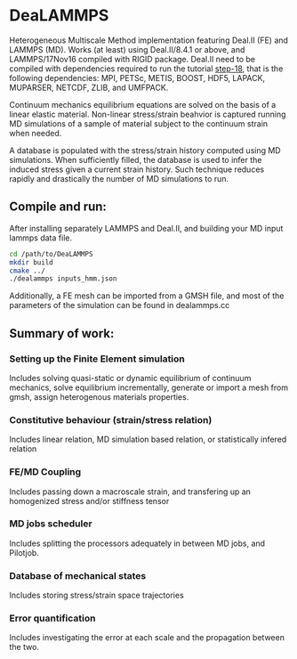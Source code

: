 # DeaLAMMPS
Heterogeneous Multiscale Method implementation featuring Deal.II (FE) and LAMMPS (MD). Works (at least) using Deal.II/8.4.1 or above, and LAMMPS/17Nov16 compiled with RIGID package. Deal.II need to be compiled with dependencies required to run the tutorial [step-18](https://www.dealii.org/8.4.1/doxygen/deal.II/step_18.html#ElasticProblemoutput_results), that is the following dependencies: MPI, PETSc, METIS, BOOST, HDF5, LAPACK, MUPARSER, NETCDF, ZLIB, and UMFPACK.

Continuum mechanics equilibrium equations are solved on the basis of a linear elastic material. Non-linear stress/strain beahvior is captured running MD simulations of a sample of material subject to the continuum strain when needed. 

A database is populated with the stress/strain history computed using MD simulations. When sufficiently filled, the database is used to infer the induced stress given a current strain history. Such technique reduces rapidly and drastically the number of MD simulations to run.

## Compile and run:
After installing separately LAMMPS and Deal.II, and building your MD input lammps data file.
```sh
cd /path/to/DeaLAMMPS
mkdir build
cmake ../
./dealammps inputs_hmm.json
```
Additionally, a FE mesh can be imported from a GMSH file, and most of the parameters of the simulation can be found in dealammps.cc

## Summary of work:

### Setting up the Finite Element simulation
Includes solving quasi-static or dynamic equilibrium of continuum mechanics, solve equilibrium incrementally, generate or import a mesh from gmsh, assign heterogenous materials properties.

### Constitutive behaviour (strain/stress relation)
Includes linear relation, MD simulation based relation, or statistically infered relation

### FE/MD Coupling
Includes passing down a macroscale strain, and transfering up an homogenized stress and/or stiffness tensor

### MD jobs scheduler
Includes splitting the processors adequately in between MD jobs, and Pilotjob.

### Database of mechanical states
Includes storing stress/strain space trajectories

### Error quantification
Includes investigating the error at each scale and the propagation between the two.
